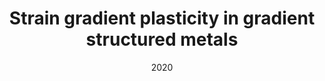 ---
title: "Strain gradient plasticity in gradient structured metals"
collection: publications
permalink: /publication/2020-Strain-gradient-plasticity-in-gradient-structured-metals
date: 2020
venue: 'Journal of the Mechanics and Physics of Solids'
paperurl: 'https://www.sciencedirect.com/science/article/pii/S0022509620301782'
citation: ' Yin Zhang,  Zhao Cheng,  Lei Lu,  Ting Zhu, &quot;Strain gradient plasticity in gradient structured metals.&quot; Journal of the Mechanics and Physics of Solids, 140, 103946, 2020.'
authors: ' Yin Zhang,  Zhao Cheng,  Lei Lu,  Ting Zhu, '
volume: '140'
pages: '103946'
---